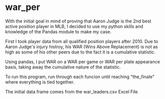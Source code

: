 # war_per
With the initial goal in mind of proving that Aaron Judge is the 2nd best active position player in MLB, I decided to use my python skills and knowledge of the Pandas module to make my case.

First I took player data from all qualified position players after 2010. Due to Aaron Judge's injury histroy, his WAR (Wins Above Replacement) is not as high as some of his other peers due to the fact it is a cumulative statistic.

Using pandas, I put WAR on a WAR per game or WAR per plate appearance basis, taking away the cumulative nature of the statistic.

To run this program, run through each funcion until reaching "the_finale" where everything is tied together.

The initial data frame comes from the war_leaders.csv Excel File

